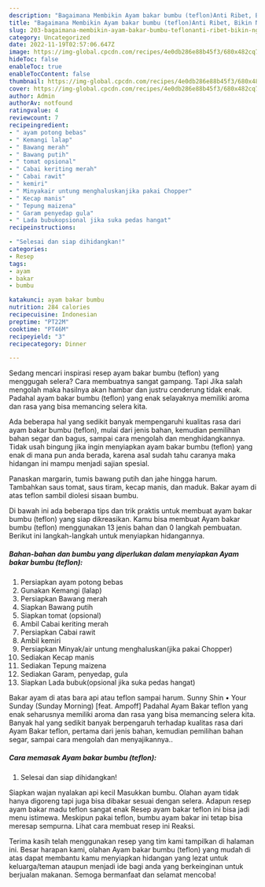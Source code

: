```yaml
---
description: "Bagaimana Membikin Ayam bakar bumbu (teflon)Anti Ribet, Bikin Ngiler"
title: "Bagaimana Membikin Ayam bakar bumbu (teflon)Anti Ribet, Bikin Ngiler"
slug: 203-bagaimana-membikin-ayam-bakar-bumbu-teflonanti-ribet-bikin-ngiler
category: Uncategorized
date: 2022-11-19T02:57:06.647Z
image: https://img-global.cpcdn.com/recipes/4e0db286e88b45f3/680x482cq70/ayam-bakar-bumbu-teflon-foto-resep-utama.jpg
hideToc: false
enableToc: true
enableTocContent: false
thumbnail: https://img-global.cpcdn.com/recipes/4e0db286e88b45f3/680x482cq70/ayam-bakar-bumbu-teflon-foto-resep-utama.jpg
cover: https://img-global.cpcdn.com/recipes/4e0db286e88b45f3/680x482cq70/ayam-bakar-bumbu-teflon-foto-resep-utama.jpg
author: Admin
authorAv: notfound
ratingvalue: 4
reviewcount: 7
recipeingredient:
- " ayam potong bebas"
- " Kemangi lalap"
- " Bawang merah"
- " Bawang putih"
- " tomat opsional"
- " Cabai keriting merah"
- " Cabai rawit"
- " kemiri"
- " Minyakair untung menghaluskanjika pakai Chopper"
- " Kecap manis"
- " Tepung maizena"
- " Garam penyedap gula"
- " Lada bubukopsional jika suka pedas hangat"
recipeinstructions:

- "Selesai dan siap dihidangkan!"
categories:
- Resep
tags:
- ayam
- bakar
- bumbu

katakunci: ayam bakar bumbu 
nutrition: 284 calories
recipecuisine: Indonesian
preptime: "PT22M"
cooktime: "PT46M"
recipeyield: "3"
recipecategory: Dinner

---
```



Sedang mencari inspirasi resep ayam bakar bumbu (teflon) yang menggugah selera? Cara membuatnya sangat gampang. Tapi Jika salah mengolah maka hasilnya akan hambar dan justru cenderung tidak enak. Padahal ayam bakar bumbu (teflon) yang enak selayaknya memiliki aroma dan rasa yang bisa memancing selera kita.


Ada beberapa hal yang sedikit banyak mempengaruhi kualitas rasa dari ayam bakar bumbu (teflon), mulai dari jenis bahan, kemudian pemilihan bahan segar dan bagus, sampai cara mengolah dan menghidangkannya. Tidak usah bingung jika ingin menyiapkan ayam bakar bumbu (teflon) yang enak di mana pun anda berada, karena asal sudah tahu caranya maka hidangan ini mampu menjadi sajian spesial.

Panaskan margarin, tumis bawang putih dan jahe hingga harum. Tambahkan saus tomat, saus tiram, kecap manis, dan maduk. Bakar ayam di atas teflon sambil diolesi sisaan bumbu.


Di bawah ini ada beberapa tips dan trik praktis untuk membuat ayam bakar bumbu (teflon) yang siap dikreasikan. Kamu bisa membuat Ayam bakar bumbu (teflon) menggunakan 13 jenis bahan dan 0 langkah pembuatan. Berikut ini langkah-langkah untuk menyiapkan hidangannya.

<!--inarticleads1-->

##### Bahan-bahan dan bumbu yang diperlukan dalam menyiapkan Ayam bakar bumbu (teflon):

1. Persiapkan  ayam potong bebas
1. Gunakan  Kemangi (lalap)
1. Persiapkan  Bawang merah
1. Siapkan  Bawang putih
1. Siapkan  tomat (opsional)
1. Ambil  Cabai keriting merah
1. Persiapkan  Cabai rawit
1. Ambil  kemiri
1. Persiapkan  Minyak/air untung menghaluskan(jika pakai Chopper)
1. Sediakan  Kecap manis
1. Sediakan  Tepung maizena
1. Sediakan  Garam, penyedap, gula
1. Siapkan  Lada bubuk(opsional jika suka pedas hangat)


Bakar ayam di atas bara api atau teflon sampai harum. Sunny Shin • Your Sunday (Sunday Morning) [feat. Ampoff] Padahal Ayam Bakar teflon yang enak seharusnya memiliki aroma dan rasa yang bisa memancing selera kita. Banyak hal yang sedikit banyak berpengaruh terhadap kualitas rasa dari Ayam Bakar teflon, pertama dari jenis bahan, kemudian pemilihan bahan segar, sampai cara mengolah dan menyajikannya.. 

<!--inarticleads2-->

##### Cara memasak Ayam bakar bumbu (teflon):


1. Selesai dan siap dihidangkan!

Siapkan wajan nyalakan api kecil Masukkan bumbu. Olahan ayam tidak hanya digoreng tapi juga bisa dibakar sesuai dengan selera. Adapun resep ayam bakar madu teflon sangat enak Resep ayam bakar teflon ini bisa jadi menu istimewa. Meskipun pakai teflon, bumbu ayam bakar ini tetap bisa meresap sempurna. Lihat cara membuat resep ini Reaksi. 

Terima kasih telah menggunakan resep yang tim kami tampilkan di halaman ini. Besar harapan kami, olahan Ayam bakar bumbu (teflon) yang mudah di atas dapat membantu kamu menyiapkan hidangan yang lezat untuk keluarga/teman ataupun menjadi ide bagi anda yang berkeinginan untuk berjualan makanan. Semoga bermanfaat dan selamat mencoba!
